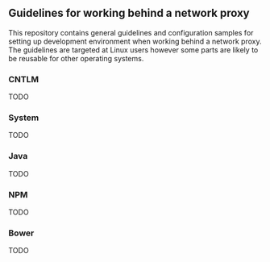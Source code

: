 ## Guidelines for working behind a network proxy

This repository contains general guidelines and configuration samples for setting up development environment when working behind a network proxy. The guidelines are targeted at Linux users however some parts are likely to be reusable for other operating systems.

### CNTLM

TODO

### System

TODO

### Java

TODO

### NPM

TODO

### Bower

TODO
